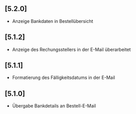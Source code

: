 ## [5.2.0]
- Anzeige Bankdaten in Bestellübersicht

## [5.1.2]
- Anzeige des Rechungsstellers in der E-Mail überarbeitet

## [5.1.1]
- Formatierung des Fälligkeitsdatums in der E-Mail

## [5.1.0]
- Übergabe Bankdetails an Bestell-E-Mail